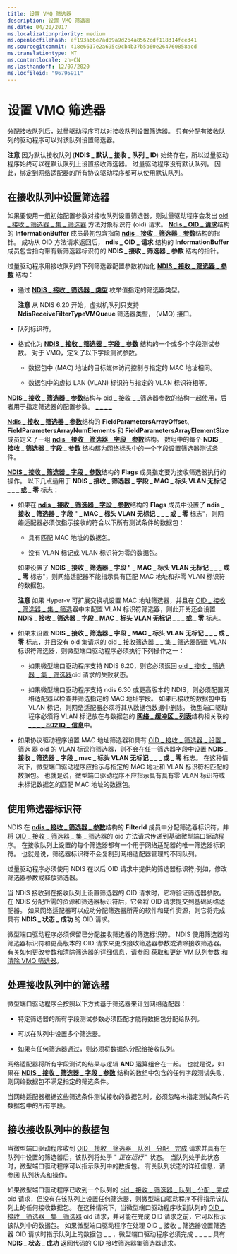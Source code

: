 ```yaml
---
title: 设置 VMQ 筛选器
description: 设置 VMQ 筛选器
ms.date: 04/20/2017
ms.localizationpriority: medium
ms.openlocfilehash: ef193a66e7ad09a9d2b4a8562cdf118314fce341
ms.sourcegitcommit: 418e6617e2a695c9cb4b37b5b60e264760858acd
ms.translationtype: MT
ms.contentlocale: zh-CN
ms.lasthandoff: 12/07/2020
ms.locfileid: "96795911"
---
```

# <a name="setting-a-vmq-filter"></a>设置 VMQ 筛选器


分配接收队列后，过量驱动程序可以对接收队列设置筛选器。 只有分配有接收队列的驱动程序可以对该队列设置筛选器。

**注意**  因为默认接收队列 (**NDIS \_ 默认 \_ 接收 \_ 队列 \_ ID**) 始终存在，所以过量驱动程序始终可以在默认队列上设置接收筛选器。 过量驱动程序没有默认队列。 因此，绑定到网络适配器的所有协议驱动程序都可以使用默认队列。

 

## <a name="setting-a-filter-on-a-receive-queue"></a>在接收队列中设置筛选器


如果要使用一组初始配置参数对接收队列设置筛选器，则过量驱动程序会发出 [oid \_ 接收 \_ 筛选器 \_ 集 \_ 筛选器](./oid-receive-filter-set-filter.md) 方法对象标识符 (oid) 请求。 [**Ndis \_ OID \_ 请求**](/windows-hardware/drivers/ddi/ndis/ns-ndis-_ndis_oid_request)结构的 **InformationBuffer** 成员最初包含指向 [**ndis \_ 接收 \_ 筛选器 \_ 参数**](/windows-hardware/drivers/ddi/ntddndis/ns-ntddndis-_ndis_receive_filter_parameters)结构的指针。 成功从 OID 方法请求返回后， **ndis \_ OID \_ 请求** 结构的 **InformationBuffer** 成员包含指向带有新筛选器标识符的 **NDIS \_ 接收 \_ 筛选器 \_ 参数** 结构的指针。

过量驱动程序用接收队列的下列筛选器配置参数初始化 [**NDIS \_ 接收 \_ 筛选器 \_ 参数**](/windows-hardware/drivers/ddi/ntddndis/ns-ntddndis-_ndis_receive_filter_parameters) 结构：

-   通过 [**NDIS \_ 接收 \_ 筛选器 \_ 类型**](/windows-hardware/drivers/ddi/ntddndis/ne-ntddndis-_ndis_receive_filter_type) 枚举值指定的筛选器类型。

    **注意**  从 NDIS 6.20 开始，虚拟机队列只支持 **NdisReceiveFilterTypeVMQueue** 筛选器类型， (VMQ) 接口。

     

-   队列标识符。

-   格式化为 [**NDIS \_ 接收 \_ 筛选器 \_ 字段 \_ 参数**](/windows-hardware/drivers/ddi/ntddndis/ns-ntddndis-_ndis_receive_filter_field_parameters) 结构的一个或多个字段测试参数。 对于 VMQ，定义了以下字段测试参数。

    -   数据包中 (MAC) 地址的目标媒体访问控制与指定的 MAC 地址相同。

    -   数据包中的虚拟 LAN (VLAN) 标识符与指定的 VLAN 标识符相等。

[**NDIS \_ 接收 \_ 筛选器 \_ 参数**](/windows-hardware/drivers/ddi/ntddndis/ns-ntddndis-_ndis_receive_filter_parameters)结构与 [oid \_ 接收 \_ \_](./oid-receive-filter-parameters.md)筛选器参数的结构一起使用，后者用于指定筛选器的配置参数。 [ \_ \_ \_ \_](./oid-receive-filter-set-filter.md)

[**Ndis \_ 接收 \_ 筛选器 \_ 参数**](/windows-hardware/drivers/ddi/ntddndis/ns-ntddndis-_ndis_receive_filter_parameters)结构的 **FieldParametersArrayOffset**、 **FieldParametersArrayNumElements** 和 **FieldParametersArrayElementSize** 成员定义了一组 [**ndis \_ 接收 \_ 筛选器 \_ 字段 \_ 参数**](/windows-hardware/drivers/ddi/ntddndis/ns-ntddndis-_ndis_receive_filter_field_parameters)结构。 数组中的每个 **NDIS \_ 接收 \_ 筛选器 \_ 字段 \_ 参数** 结构都为网络标头中的一个字段设置筛选器测试条件。

[**NDIS \_ 接收 \_ 筛选器 \_ 字段 \_ 参数**](/windows-hardware/drivers/ddi/ntddndis/ns-ntddndis-_ndis_receive_filter_field_parameters)结构的 **Flags** 成员指定要为接收筛选器执行的操作。 以下几点适用于 **NDIS \_ 接收 \_ 筛选器 \_ 字段 \_ MAC \_ 标头 VLAN 无标记 \_ \_ \_ 或 \_ 零** 标志：

-   如果在 [**ndis \_ 接收 \_ 筛选器 \_ 字段 \_ 参数**](/windows-hardware/drivers/ddi/ntddndis/ns-ntddndis-_ndis_receive_filter_field_parameters)结构的 **Flags** 成员中设置了 **ndis \_ 接收 \_ 筛选器 \_ 字段 " \_ MAC \_ 标头 VLAN 无标记 \_ \_ \_ 或 \_ 零** 标志"，则网络适配器必须仅指示接收的符合以下所有测试条件的数据包：

    -   具有匹配 MAC 地址的数据包。

    -   没有 VLAN 标记或 VLAN 标识符为零的数据包。

    如果设置了 **NDIS \_ 接收 \_ 筛选器 \_ 字段 " \_ MAC \_ 标头 VLAN 无标记 \_ \_ \_ 或 \_ 零** 标志"，则网络适配器不能指示具有匹配 MAC 地址和非零 VLAN 标识符的数据包。

    **注意**  如果 Hyper-v 可扩展交换机设置 MAC 地址筛选器，并且在 [OID \_ 接收 \_ 筛选器 \_ 集 \_ 筛选](./oid-receive-filter-set-filter.md)器中未配置 VLAN 标识符筛选器，则此开关还会设置 **NDIS \_ 接收 \_ 筛选器 \_ 字段 \_ MAC \_ 标头 VLAN 无标记 \_ \_ \_ 或 \_ 零** 标志。

     

-   如果未设置 **NDIS \_ 接收 \_ 筛选器 \_ 字段 \_ MAC \_ 标头 VLAN 无标记 \_ \_ \_ 或 \_ 零** 标志，并且没有 oid 集请求的 oid [ \_ 接收筛选器 \_ \_ 集 \_ 筛选](./oid-receive-filter-set-filter.md)器配置 VLAN 标识符筛选器，则微型端口驱动程序必须执行下列操作之一：

    -   如果微型端口驱动程序支持 NDIS 6.20，则它必须返回 [oid \_ 接收 \_ 筛选器 \_ 集 \_ 筛选器](./oid-receive-filter-set-filter.md)oid 请求的失败状态。

    -   如果微型端口驱动程序支持 ndis 6.30 或更高版本的 NDIS，则必须配置网络适配器以检查并筛选指定的 MAC 地址字段。 如果已接收的数据包中有 VLAN 标记，则网络适配器必须将其从数据包数据中删除。 微型端口驱动程序必须将 VLAN 标记放在与数据包的 [**网络 \_ 缓冲区 \_ 列表**](/windows-hardware/drivers/ddi/ndis/ns-ndis-_net_buffer_list)结构相关联的 [**\_ \_ \_ \_ 8021Q \_ 信息**](/windows-hardware/drivers/ddi/ndis/ns-ndis-_ndis_net_buffer_list_8021q_info)中。

-   如果协议驱动程序设置 MAC 地址筛选器和具有 [OID \_ 接收 \_ 筛选器 \_ 设置 \_ 筛选](./oid-receive-filter-set-filter.md) 器 oid 的 VLAN 标识符筛选器，则不会在任一筛选器字段中设置 **NDIS \_ 接收 \_ 筛选器 \_ 字段 \_ mac \_ 标头 VLAN 无标记 \_ \_ \_ 或 \_ 零** 标志。 在这种情况下，微型端口驱动程序应指示与指定的 MAC 地址和 VLAN 标识符相匹配的数据包。 也就是说，微型端口驱动程序不应指示具有具有零 VLAN 标识符或未标记数据包的匹配 MAC 地址的数据包。

## <a name="using-the-filter-identifier"></a>使用筛选器标识符


NDIS 在 [**ndis \_ 接收 \_ 筛选器 \_ 参数**](/windows-hardware/drivers/ddi/ntddndis/ns-ntddndis-_ndis_receive_filter_parameters)结构的 **FilterId** 成员中分配筛选器标识符，并将 [OID \_ 接收 \_ 筛选器 \_ 集 \_ 筛选器](./oid-receive-filter-set-filter.md)的 oid 方法请求传递到基础微型端口驱动程序。 在接收队列上设置的每个筛选器都有一个用于网络适配器的唯一筛选器标识符。 也就是说，筛选器标识符不会复制到网络适配器管理的不同队列。

过量驱动程序必须使用 NDIS 在以后 OID 请求中提供的筛选器标识符;例如，修改筛选器参数或释放筛选器。

当 NDIS 接收到在接收队列上设置筛选器的 OID 请求时，它将验证筛选器参数。 在 NDIS 分配所需的资源和筛选器标识符后，它会将 OID 请求提交到基础网络适配器。 如果网络适配器可以成功分配筛选器所需的软件和硬件资源，则它将完成具有 **NDIS \_ 状态 \_ 成功** 的 OID 请求。

微型端口驱动程序必须保留已分配接收筛选器的筛选标识符。 NDIS 使用筛选器的筛选器标识符和更高版本的 OID 请求来更改接收筛选器参数或清除接收筛选器。 有关如何更改参数和清除筛选器的详细信息，请参阅 [获取和更新 VM 队列参数](obtaining-and-updating-vm-queue-parameters.md) 和 [清除 VMQ 筛选器](clearing-a-vmq-filter.md)。

## <a name="handling-the-filter-on-a-receive-queue"></a>处理接收队列中的筛选器


微型端口驱动程序会按照以下方式基于筛选器来计划网络适配器：

-   特定筛选器的所有字段测试参数必须匹配才能将数据包分配给队列。

-   可以在队列中设置多个筛选器。

-   如果有任何筛选器通过，则必须将数据包分配给接收队列。

网络适配器将所有字段测试的结果与逻辑 **AND** 运算组合在一起。 也就是说，如果在 [**NDIS \_ 接收 \_ 筛选器 \_ 字段 \_ 参数**](/windows-hardware/drivers/ddi/ntddndis/ns-ntddndis-_ndis_receive_filter_field_parameters) 结构的数组中包含的任何字段测试失败，则网络数据包不满足指定的筛选条件。

当网络适配器根据这些筛选条件测试接收的数据包时，必须忽略未指定测试条件的数据包中的所有字段。

## <a name="receiving-packets-from-a-receive-queue"></a>接收接收队列中的数据包


当微型端口驱动程序收到 [OID \_ 接收 \_ 筛选器 \_ 队列 \_ 分配 \_ 完成](./oid-receive-filter-queue-allocation-complete.md) 请求并具有在队列中设置的筛选器后，该队列将处于 " *正在运行* " 状态。 当队列处于此状态时，微型端口驱动程序可以指示队列中的数据包。 有关队列状态的详细信息，请参阅 [队列状态和操作](queue-states-and-operations.md)。

如果微型端口驱动程序已收到一个队列的 [oid \_ 接收 \_ 筛选器 \_ 队列 \_ 分配 \_ 完成](./oid-receive-filter-queue-allocation-complete.md) oid 请求，但没有在该队列上设置任何筛选器，则微型端口驱动程序不得指示该队列上的任何接收数据包。 在这种情况下，当微型端口驱动程序收到队列的 [OID \_ 接收 \_ 筛选器 \_ 集 \_ 筛选器](./oid-receive-filter-set-filter.md) oid 请求，并可能在完成 OID 请求之前，它可以指示该队列中的数据包。 如果微型端口驱动程序在处理 OID \_ 接收 \_ 筛选器设置筛选器 OID 请求时指示队列上的数据包 \_ \_ ，微型端口驱动程序必须完成 \_ \_ \_ \_ 具有 **NDIS \_ 状态 \_ 成功** 返回代码的 OID 接收筛选器集筛选器请求。

 

